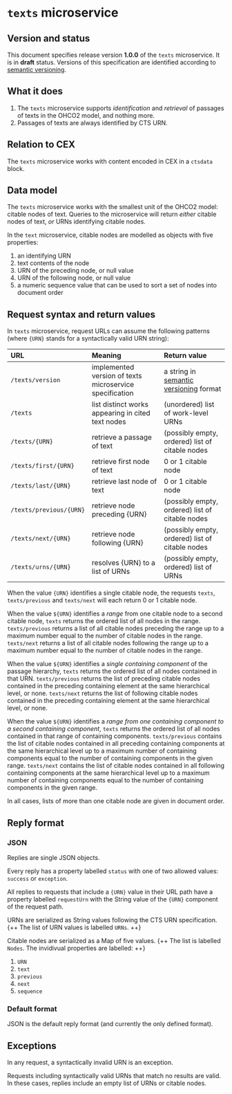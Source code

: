 # `texts` microservice



## Version and status

This document specifies release version **1.0.0** of the `texts` microservice. It is in **draft** status. Versions of this specification are identified according to [semantic versioning](http://semver.org/).

## What it does

1. The `texts` microservice supports *identification* and *retrieval* of passages of texts in the OHCO2 model, and nothing more.
2. Passages of texts are always identified by CTS URN.



## Relation to CEX

The `texts` microservice works with content encoded in CEX in a `ctsdata` block.


## Data model

The `texts` microservice works with the smallest unit of the OHCO2 model: citable nodes of text.  Queries to the microservice will return *either* citable nodes of text, *or* URNs identifying citable nodes.

In the `text` microservice, citable nodes are modelled as objects with five properties:

1. an identifying URN
2. text contents of the node
3. URN of the preceding node, or null value
4. URN of the following node, or null value
5. a numeric sequence value that can be used to sort a set of nodes into document order

## Request syntax and return values

In `texts` microservice, request URLs  can assume the following patterns (where `{URN}` stands for a syntactically valid URN string):

| URL                     | Meaning                                           | Return value                                    |
|:------------------------|:--------------------------------------------------|:------------------------------------------------|
| `/texts/version`     | implemented version of texts microservice specification                  | a string in [semantic versioning](http://semver.org/) format |
| `/texts`                | list distinct works appearing in cited text nodes | (unordered) list of work-level URNs             |
| `/texts/{URN}`          | retrieve a passage of text                        | (possibly empty, ordered) list of citable nodes |
| `/texts/first/{URN}`    | retrieve first node of text                       | 0 or 1 citable node                             |
| `/texts/last/{URN}`     | retrieve last node of text                        | 0 or 1 citable node                             |
| `/texts/previous/{URN}` | retrieve node preceding {URN}                     | (possibly empty, ordered) list of citable nodes |
| `/texts/next/{URN}`     | retrieve node following {URN}                     | (possibly empty, ordered) list of citable nodes |
| `/texts/urns/{URN}`     | resolves {URN} to a list of URNs                    | (possibly empty, ordered) list of URNs |

When the value `{URN}` identifies a single citable node, the requests `texts`, `texts/previous` and `texts/next` will each return 0 or 1 citable node.

When the value `${URN}` identifies a *range* from one citable node to a second citable node, `texts` returns the ordered list of all nodes in the range.  `texts/previous` returns a list of all citable nodes preceding the range up to a maximum number equal to the number of citable nodes in the range.  `texts/next` returns a list of all citable nodes following the range up to a maximum number equal to the number of citable nodes in the range.

When the value `${URN}` identifies a *single containing component* of the passage hierarchy,  `texts` returns the ordered list of all nodes contained in that URN.  `texts/previous` returns the list of preceding citable nodes contained in the preceding containing element at the same hierarchical level, or none. `texts/next` returns the list of following citable nodes contained in the preceding containing element at the same hierarchical level, or none.

When the value `${URN}` identifies a *range from one containing component to a second containing component*, `texts` returns the ordered list of all nodes contained in that range of containing components.   `texts/previous` contains the list of citable nodes contained in all preceding containing components at the same hierarchical level up to a maximum number of containing components equal to the number of containing components in the given range. `texts/next` contains the list of citable nodes contained in all following containing components at the same hierarchical level up to a maximum number of containing components equal to the number of containing components in the given range.

In all cases, lists of more than one citable node are given in document order.



## Reply format


### JSON

Replies are single JSON objects.

Every reply has a property labelled `status` with one of two allowed values:  `success` or `exception`.

All replies to requests that include a `{URN}` value in their URL path have a property labelled `requestUrn` with the String value of the `{URN}` component of the request path.

URNs are serialized as String values following the CTS URN specification.  {++ The list of URN values is labelled `URNs`. ++}

Citable nodes are serialized as a Map of five values.  {++ The list is labelled `Nodes`. The invidivual properties are labelled: ++}

1. `URN`
2. `text`
3. `previous`
4. `next`
5. `sequence`


### Default format

JSON is the default reply format (and currently the only defined format).

## Exceptions

In any request, a syntactically invalid URN is an exception.

Requests including syntactically valid URNs that match no results are valid. In these cases, replies include an empty list of URNs or citable nodes.
